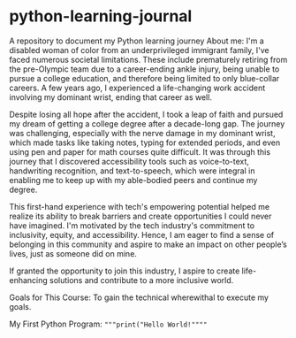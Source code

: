 # python-learning-journal
A repository to document my Python learning journey
About me: 
I'm a disabled woman of color from an underprivileged immigrant family, I've faced numerous societal limitations. These include prematurely retiring from the pre-Olympic team due to a career-ending ankle injury, being unable to pursue a college education, and therefore being limited to only blue-collar careers. A few years ago, I experienced a life-changing work accident involving my dominant wrist, ending that career as well.

Despite losing all hope after the accident, I took a leap of faith and pursued my dream of getting a college degree after a decade-long gap. The journey was challenging, especially with the nerve damage in my dominant wrist, which made tasks like taking notes, typing for extended periods, and even using pen and paper for math courses quite difficult. It was through this journey that I discovered accessibility tools such as voice-to-text, handwriting recognition, and text-to-speech, which were integral in enabling me to keep up with my able-bodied peers and continue my degree.

This first-hand experience with tech's empowering potential helped me realize its ability to break barriers and create opportunities I could never have imagined. I'm motivated by the tech industry's commitment to inclusivity, equity, and accessibility. Hence, I am eager to find a sense of belonging in this community and aspire to make an impact on other people’s lives, just as someone did on mine.

If granted the opportunity to join this industry, I aspire to create life-enhancing solutions and contribute to a more inclusive world.

Goals for This Course:
To gain the technical wherewithal to execute my goals.

My First Python Program:
`"""print("Hello World!""""`
